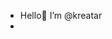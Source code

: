 - Hello👋 I’m @kreatar
- 


<!---
kreatar/kreatar is a ✨ special ✨ repository because its `README.md` (this file) appears on your GitHub profile.
You can click the Preview link to take a look at your changes.
--->
